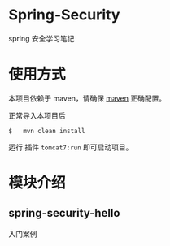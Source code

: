 # Spring-Security

spring 安全学习笔记

# 使用方式

本项目依赖于 maven，请确保 [maven](https://houbb.github.io/2016/10/22/maven) 正确配置。

正常导入本项目后

```
$   mvn clean install
```

运行 插件 `tomcat7:run` 即可启动项目。

# 模块介绍

## spring-security-hello

入门案例


 
 

